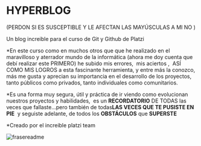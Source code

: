 # HYPERBLOG 

(PERDON SI ES SUSCEPTIBLE Y LE AFECTAN LAS MAYÚSCULAS A MI NO )

Un blog increible para el curso de Git y Github de Platzi

*En este curso como en muchos otros que que he realizado en el maravilloso y aterrador mundo de la informática (ahora me doy cuenta que debí realizar este PRIMERO) he subido mis errores,  mis aciertos ,  ASÍ COMO MIS LOGROS a esta fascinante herramienta, y entre más la conozco, más me gusta y aprecian su importancia en el desarrollo de los proyectos, tanto públicos como privados, tanto individuales como comunitarios.

*Es una forma muy segura, útil y práctica de ir viendo como evolucionan nuestros proyectos y habilidades,  es un **RECORDATORIO** DE TODAS las veces que fallaste...pero también de todas**LAS VECES QUE TE PUSISTE EN PIE**  y seguiste adelante, de todos los **OBSTÁCULOS** que **SUPERSTE**  

*Creado por el increible platzi team

![frasereadme](https://github.com/GTLORD/hyperblog/assets/107153807/b1b7ba6b-0ac7-48f7-9aa5-27aea1a518a2)
